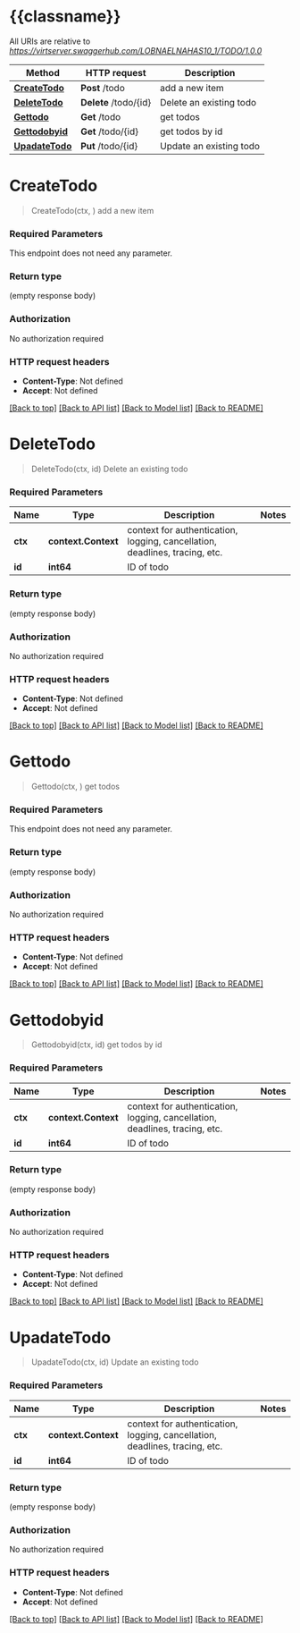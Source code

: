 # {{classname}}

All URIs are relative to *https://virtserver.swaggerhub.com/LOBNAELNAHAS10_1/TODO/1.0.0*

Method | HTTP request | Description
------------- | ------------- | -------------
[**CreateTodo**](TodoApi.md#CreateTodo) | **Post** /todo | add a new item
[**DeleteTodo**](TodoApi.md#DeleteTodo) | **Delete** /todo/{id} | Delete an existing todo
[**Gettodo**](TodoApi.md#Gettodo) | **Get** /todo | get todos
[**Gettodobyid**](TodoApi.md#Gettodobyid) | **Get** /todo/{id} | get todos by id
[**UpadateTodo**](TodoApi.md#UpadateTodo) | **Put** /todo/{id} | Update an existing todo

# **CreateTodo**
> CreateTodo(ctx, )
add a new item

### Required Parameters
This endpoint does not need any parameter.

### Return type

 (empty response body)

### Authorization

No authorization required

### HTTP request headers

 - **Content-Type**: Not defined
 - **Accept**: Not defined

[[Back to top]](#) [[Back to API list]](../README.md#documentation-for-api-endpoints) [[Back to Model list]](../README.md#documentation-for-models) [[Back to README]](../README.md)

# **DeleteTodo**
> DeleteTodo(ctx, id)
Delete an existing todo

### Required Parameters

Name | Type | Description  | Notes
------------- | ------------- | ------------- | -------------
 **ctx** | **context.Context** | context for authentication, logging, cancellation, deadlines, tracing, etc.
  **id** | **int64**| ID of todo | 

### Return type

 (empty response body)

### Authorization

No authorization required

### HTTP request headers

 - **Content-Type**: Not defined
 - **Accept**: Not defined

[[Back to top]](#) [[Back to API list]](../README.md#documentation-for-api-endpoints) [[Back to Model list]](../README.md#documentation-for-models) [[Back to README]](../README.md)

# **Gettodo**
> Gettodo(ctx, )
get todos

### Required Parameters
This endpoint does not need any parameter.

### Return type

 (empty response body)

### Authorization

No authorization required

### HTTP request headers

 - **Content-Type**: Not defined
 - **Accept**: Not defined

[[Back to top]](#) [[Back to API list]](../README.md#documentation-for-api-endpoints) [[Back to Model list]](../README.md#documentation-for-models) [[Back to README]](../README.md)

# **Gettodobyid**
> Gettodobyid(ctx, id)
get todos by id

### Required Parameters

Name | Type | Description  | Notes
------------- | ------------- | ------------- | -------------
 **ctx** | **context.Context** | context for authentication, logging, cancellation, deadlines, tracing, etc.
  **id** | **int64**| ID of todo | 

### Return type

 (empty response body)

### Authorization

No authorization required

### HTTP request headers

 - **Content-Type**: Not defined
 - **Accept**: Not defined

[[Back to top]](#) [[Back to API list]](../README.md#documentation-for-api-endpoints) [[Back to Model list]](../README.md#documentation-for-models) [[Back to README]](../README.md)

# **UpadateTodo**
> UpadateTodo(ctx, id)
Update an existing todo

### Required Parameters

Name | Type | Description  | Notes
------------- | ------------- | ------------- | -------------
 **ctx** | **context.Context** | context for authentication, logging, cancellation, deadlines, tracing, etc.
  **id** | **int64**| ID of todo | 

### Return type

 (empty response body)

### Authorization

No authorization required

### HTTP request headers

 - **Content-Type**: Not defined
 - **Accept**: Not defined

[[Back to top]](#) [[Back to API list]](../README.md#documentation-for-api-endpoints) [[Back to Model list]](../README.md#documentation-for-models) [[Back to README]](../README.md)

